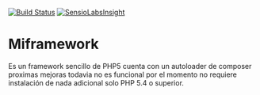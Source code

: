[![Build Status](https://travis-ci.org/julianjjo/Miframework.svg)](https://travis-ci.org/julianjjo/Miframework)
[![SensioLabsInsight](https://insight.sensiolabs.com/projects/2ae398db-c96c-4463-a6a2-f341a70c7def/small.png)](https://insight.sensiolabs.com/projects/2ae398db-c96c-4463-a6a2-f341a70c7def)
# Miframework
Es un framework sencillo de PHP5 cuenta con un autoloader de composer proximas mejoras todavia no es funcional por el momento no requiere instalación de nada adicional solo PHP 5.4 o superior.
